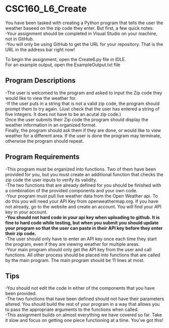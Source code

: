 # CSC160_L6_Create <br>
You have been tasked with creating a Python program that tells the user the weather baseed on the zip code they enter. But first, a few quick notes: <br>
-Your assignment should be completed in Visual Studio on your machine, not in GitHub. <br>
-You will only be using GitHub to get the URL for your repository. That is the URL in the address bar right now! <br>

To begin the assignment, open the Create6.py file in IDLE. <br>
For an example output, open the ExampleOutput.txt file <br>

## Program Descriptions <br>
-The user is welcomed to the program and asked to input the Zip code they would like to view the weather for. <br>
-If the user puts in a string that is not a valid zip code, the program should prompt them to try again. (Just check that the user has entered a string of five integers. It does not have to be an acutal zip code.) <br>
Once the user submits their Zip code the program should display the weather information in an organized format. <br>
Finally, the program should ask them if they are done, or would like to view weather for a different area. If the user is done the program may terminate, otherwise the program should repeat. <br>

## Program Requirements
-This program must be organized into functions. Two of them have been provided for you, but you must create an additional function that checks the zip code the user inputs to verify its validity. <br>
-The two functions that are already defined for you should be finished with a combination of the provided components and your own code. <br>
-Your program must pull live weather data from the Open Weather api. To do this you will need your API Key from openweathermap.org. If you have not already, go to the website and create an account. You will find your API key in your account. <br>
**-You should not hard code in your api key when uploading to github. It is fine to hard code while testing, but when you submit you should update your program so that the user can paste in their API key before they enter their zip code.**<br>
-The user should only have to enter an API key once each time they start the program, even if they are viewing weather for multiple areas.<br>
-Your main program should only get the API key from the user and call functions. All other process should be placed into functions that are called by the main program. The main program should be 11 lines at most. <br>

## Tips
-You should not edit the code in either of the components that you have been provided. <br>
-The two functions that have been defined should not have their parameters altered. You should build the rest of your program in a way that allows you to pass the appropriate arguments to the functions when called. <br>
-This assignment builds on almost everything we have covered so far. Take it slow and focus on getting one piece functioning at a time. You've got this! <br>
